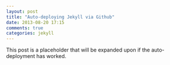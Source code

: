 ```yaml
---
layout: post
title: "Auto-deploying Jekyll via Github"
date: 2013-08-20 17:15
comments: true
categories: jekyll
---
```


This post is a placeholder that will be expanded upon if the auto-deployment has worked.
